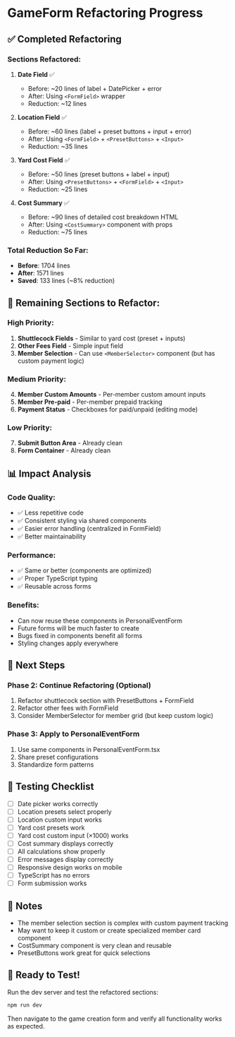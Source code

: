 # GameForm Refactoring Progress

## ✅ Completed Refactoring

### Sections Refactored:

1. **Date Field** ✅
   - Before: ~20 lines of label + DatePicker + error
   - After: Using `<FormField>` wrapper
   - Reduction: ~12 lines

2. **Location Field** ✅
   - Before: ~60 lines (label + preset buttons + input + error)
   - After: Using `<FormField>` + `<PresetButtons>` + `<Input>`
   - Reduction: ~35 lines

3. **Yard Cost Field** ✅
   - Before: ~50 lines (preset buttons + label + input)
   - After: Using `<PresetButtons>` + `<FormField>` + `<Input>`
   - Reduction: ~25 lines

4. **Cost Summary** ✅
   - Before: ~90 lines of detailed cost breakdown HTML
   - After: Using `<CostSummary>` component with props
   - Reduction: ~75 lines

### Total Reduction So Far:
- **Before**: 1704 lines
- **After**: 1571 lines
- **Saved**: 133 lines (~8% reduction)

## 🔄 Remaining Sections to Refactor:

### High Priority:
1. **Shuttlecock Fields** - Similar to yard cost (preset + inputs)
2. **Other Fees Field** - Simple input field
3. **Member Selection** - Can use `<MemberSelector>` component (but has custom payment logic)

### Medium Priority:
4. **Member Custom Amounts** - Per-member custom amount inputs
5. **Member Pre-paid** - Per-member prepaid tracking
6. **Payment Status** - Checkboxes for paid/unpaid (editing mode)

### Low Priority:
7. **Submit Button Area** - Already clean
8. **Form Container** - Already clean

## 📊 Impact Analysis

### Code Quality:
- ✅ Less repetitive code
- ✅ Consistent styling via shared components
- ✅ Easier error handling (centralized in FormField)
- ✅ Better maintainability

### Performance:
- ✅ Same or better (components are optimized)
- ✅ Proper TypeScript typing
- ✅ Reusable across forms

### Benefits:
- Can now reuse these components in PersonalEventForm
- Future forms will be much faster to create
- Bugs fixed in components benefit all forms
- Styling changes apply everywhere

## 🎯 Next Steps

### Phase 2: Continue Refactoring (Optional)
1. Refactor shuttlecock section with PresetButtons + FormField
2. Refactor other fees with FormField
3. Consider MemberSelector for member grid (but keep custom logic)

### Phase 3: Apply to PersonalEventForm
1. Use same components in PersonalEventForm.tsx
2. Share preset configurations
3. Standardize form patterns

## 🧪 Testing Checklist

- [ ] Date picker works correctly
- [ ] Location presets select properly
- [ ] Location custom input works
- [ ] Yard cost presets work
- [ ] Yard cost custom input (×1000) works
- [ ] Cost summary displays correctly
- [ ] All calculations show properly
- [ ] Error messages display correctly
- [ ] Responsive design works on mobile
- [ ] TypeScript has no errors
- [ ] Form submission works

## 📝 Notes

- The member selection section is complex with custom payment tracking
- May want to keep it custom or create specialized member card component
- CostSummary component is very clean and reusable
- PresetButtons work great for quick selections

## 🚀 Ready to Test!

Run the dev server and test the refactored sections:
```bash
npm run dev
```

Then navigate to the game creation form and verify all functionality works as expected.
